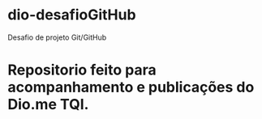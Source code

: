 # dio-desafioGitHub
Desafio de projeto Git/GitHub

<h1> Repositorio feito para acompanhamento e publicações do Dio.me TQI. </h1>
